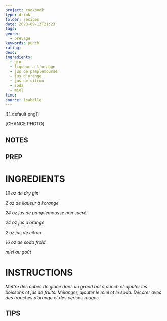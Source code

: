 ```yaml
---
project: cookbook
type: drink
folder: recipes
date: 2023-09-13T21:23
tags: 
genre:
  - brevage
keywords: punch
rating: 
desc: 
ingredients:
  - gin
  - liqueur a l'orange
  - jus de pamplemousse
  - jus d'orange
  - jus de citron
  - soda
  - miel
time: 
source: Isabelle
---
```


![[_default.png]]

[CHANGE PHOTO]


## NOTES




## PREP


# INGREDIENTS

_13 oz de dry gin_

_2 oz de liqueur à l’orange_

_24 oz jus de pamplemousse non sucré_

_24 oz jus d’orange_

_2 oz jus de citron_

_16 oz de soda froid_

_miel au goût_

# INSTRUCTIONS

_Mettre des cubes de glace dans un grand bol_
_à punch et ajouter les boissons et jus de fruits._
_Mélanger, ajouter le miel et le soda. Décorer_
_avec des tranches d’orange et des cerises_
_rouges._



## TIPS



